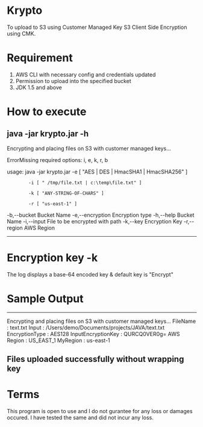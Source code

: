 # Krypto
To upload to S3 using Customer Managed Key S3 Client Side Encryption using CMK.

# Requirement

1. AWS CLI with necessary config and credentials updated
2. Permission to upload into the specified bucket
3. JDK 1.5 and above

# How to execute

java -jar krypto.jar -h
-----------------------------------------------------------------
Encrypting and placing files on S3 with customer managed keys...

ErrorMissing required options: i, e, k, r, b

usage: java -jar krypto.jar -e [ "AES | DES | HmacSHA1 | HmacSHA256" ]

            -i [ " /tmp/file.txt | c:\temp\file.txt" ]

            -k [ "ANY-STRING-OF-CHARS" ]

            -r [ "us-east-1" ]

 -b,--bucket <arg>       Bucket Name
 -e,--encryption <arg>   Encryption type
 -h,--help               Bucket Name
 -i,--input <arg>        File to be encrypted with path
 -k,--key <arg>          Encryption Key
 -r,--region <arg>       AWS Region

-----------------------------------------------------------------
# Encryption key -k
The log displays a base-64 encoded key & default key is "Encrypt"
# Sample Output

-----------------------------------------------------------------
Encrypting and placing files on S3 with customer managed keys...
FileName           : text.txt
Input              : /Users/demo/Documents/projects/JAVA/text.txt
EncryptionType     : AES128
InputEncryptionKey : QURCQ0VER0g=
AWS Region         : US_EAST_1
MyRegion           : us-east-1

Files uploaded successfully without wrapping key
-----------------------------------------------------------------

# Terms
This program is open to use and I do not gurantee for any loss or damages occured. I have tested the same and did not incur any loss.



